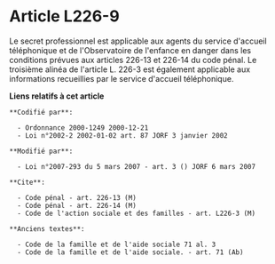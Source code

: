 # Article L226-9

Le secret professionnel est applicable aux agents du service d'accueil téléphonique et de l'Observatoire de l'enfance en
danger dans les conditions prévues aux articles 226-13 et 226-14 du code pénal. Le troisième alinéa de l'article L. 226-3 est
également applicable aux informations recueillies par le service d'accueil téléphonique.

**Liens relatifs à cet article**

	**Codifié par**:

	  - Ordonnance 2000-1249 2000-12-21
	  - Loi n°2002-2 2002-01-02 art. 87 JORF 3 janvier 2002

	**Modifié par**:

	  - Loi n°2007-293 du 5 mars 2007 - art. 3 () JORF 6 mars 2007

	**Cite**:

	  - Code pénal - art. 226-13 (M)
	  - Code pénal - art. 226-14 (M)
	  - Code de l'action sociale et des familles - art. L226-3 (M)

	**Anciens textes**:

	  - Code de la famille et de l'aide sociale 71 al. 3
	  - Code de la famille et de l'aide sociale. - art. 71 (Ab)
